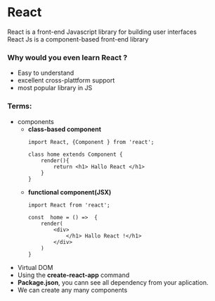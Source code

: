 
# React
React is a front-end Javascript library for building user interfaces <br>
React Js is a component-based front-end library <br>
### Why would you even learn  React ?
  - Easy to understand
  - excellent cross-plattform support
  - most popular library in JS

### Terms:
- components
  - __class-based component__
    ```
    import React, {Component } from 'react';

    class home extends Component {
        render(){
            return <h1> Hallo React </h1>
        }
    }
    ```
  - __functional component(JSX)__
    ```
    import React from 'react';

    const  home = () =>  {
        render(
            <div>
                </h1> Hallo React !</h1>
            </div>
        )
    } 
    ```   
- Virtual DOM
- Using the __create-react-app__ command
- __Package.json__, you cann see all dependency from your aplication.
- We can create any many components